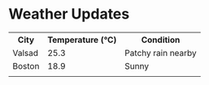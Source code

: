 # Weather Updates

<!-- WEATHER-UPDATE-START -->
<table><tr><th>City</th><th>Temperature (°C)</th><th>Condition</th></tr><tr><td>Valsad</td><td>25.3</td><td>Patchy rain nearby</td></tr><tr><td>Boston</td><td>18.9</td><td>Sunny</td></tr><tr><td></td><td></td><td></td></tr></table>
<!-- WEATHER-UPDATE-END -->
